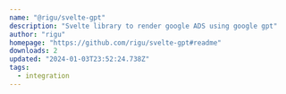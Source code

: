 ```yaml
---
name: "@rigu/svelte-gpt"
description: "Svelte library to render google ADS using google gpt"
author: "rigu"
homepage: "https://github.com/rigu/svelte-gpt#readme"
downloads: 2
updated: "2024-01-03T23:52:24.738Z"
tags: 
  - integration
---
```

